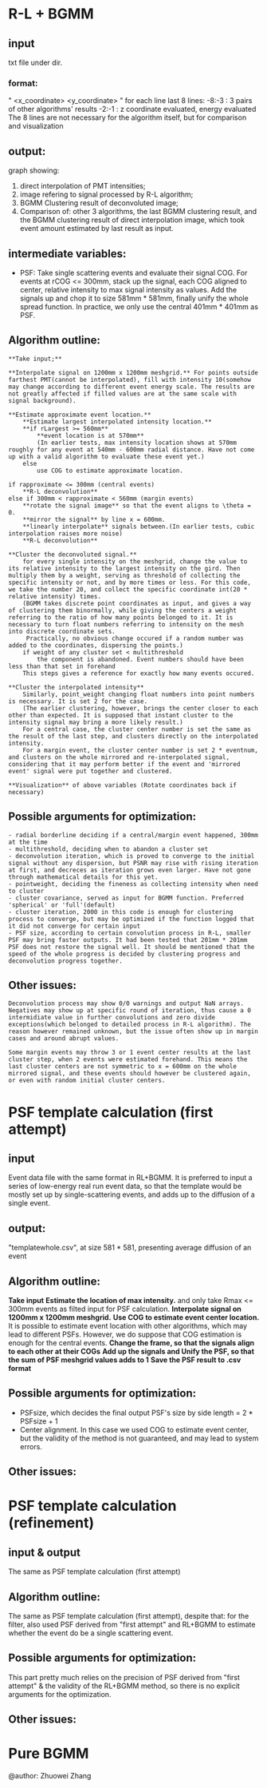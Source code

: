 # R-L + BGMM

## input
txt file under dir.
### format: 
"<PMTID> <x_coordinate> <y_coordinate> <intensity>" for each line
last 8 lines:
-8:-3 : 3 pairs of other algorithms' results
-2:-1 : z coordinate evaluated, energy evaluated
The 8 lines are not necessary for the algorithm itself, but for comparison and visualization
                                                
## output:
graph showing: 
1. direct interpolation of PMT intensities;
2. image refering to signal processed by R-L algorithm;
3. BGMM Clustering result of deconvoluted image;
4. Comparison of: other 3 algorithms, the last BGMM clustering result, and the BGMM clustering result of direct interpolation image, which took event amount estimated by last result as input.

## intermediate variables:
- PSF: Take single scattering events and evaluate their signal COG. For events at rCOG <= 300mm, stack up the signal, each COG aligned to center, relative intensity to max signal intensity as values. Add the signals up and chop it to size 581mm * 581mm, finally unify the whole spread function. In practice, we only use the central 401mm * 401mm as PSF.
    
## Algorithm outline:
    **Take input;**
    
    **Interpolate signal on 1200mm x 1200mm meshgrid.** For points outside farthest PMT(cannot be interpolated), fill with intensity 10(somehow may change according to different event energy scale. The results are not greatly affected if filled values are at the same scale with signal background).
    
    **Estimate approximate event location.**
        **Estimate largest interpolated intensity location.**
        **if rLargest >= 560mm**
            **event location is at 570mm**
            (In earlier tests, max intensity location shows at 570mm roughly for any event at 540mm - 600mm radial distance. Have not come up with a valid algorithm to evaluate these event yet.)
        else
            use COG to estimate approximate location.
            
    if rapproximate <= 300mm (central events)
        **R-L deconvolution**
    else if 300mm < rapproximate < 560mm (margin events)
        **rotate the signal image** so that the event aligns to \theta = 0. 
        **mirror the signal** by line x = 600mm.
        **linearly interpolate** signals between.(In earlier tests, cubic interpolation raises more noise)
        **R-L deconvolution**
        
    **Cluster the deconvoluted signal.**
        for every single intensity on the meshgrid, change the value to its relative intensity to the largest intensity on the gird. Then multiply them by a weight, serving as threshold of collecting the specific intensity or not, and by more times or less. For this code, we take the number 20, and collect the specific coordinate int(20 * relative intensity) times.
        (BGMM takes discrete point coordinates as input, and gives a way of clustering them binormally, while giving the centers a weight referring to the ratio of how many points belonged to it. It is necessary to turn float numbers referring to intensity on the mesh into discrete coordinate sets.
         Practically, no obvious change occured if a random number was added to the coordinates, dispersing the points.)
        if weight of any cluster set < multithreshold
            the component is abandoned. Event numbers should have been less than that set in forehand
        This steps gives a reference for exactly how many events occured.
        
    **Cluster the interpolated intensity**
        Similarly, point_weight changing float numbers into point numbers is necessary. It is set 2 for the case.
        (The earlier clustering, however, brings the center closer to each other than expected. It is supposed that instant cluster to the intensity signal may bring a more likely result.)
        For a central case, the cluster center number is set the same as the result of the last step, and clusters directly on the interpolated intensity.
        For a margin event, the cluster center number is set 2 * eventnum, and clusters on the whole mirrored and re-interpolated signal, considering that it may perform better if the event and 'mirrored event' signal were put together and clustered.
        
    **Visualization** of above variables (Rotate coordinates back if necessary)
    
## Possible arguments for optimization:
    - radial borderline deciding if a central/margin event happened, 300mm at the time
    - multithreshold, deciding when to abandon a cluster set
    - deconvolution iteration, which is proved to converge to the initial signal without any dispersion, but PSNR may rise with rising iteration at first, and decreces as iteration grows even larger. Have not gone through mathematical details for this yet.
    - pointweight, deciding the fineness as collecting intensity when need to cluster
    - cluster covariance, served as input for BGMM function. Preferred 'spherical' or 'full'(default)
    - cluster iteration, 2000 in this code is enough for clustering process to converge, but may be optimized if the function logged that it did not converge for certain input
    - PSF size, according to certain convolution process in R-L, smaller PSF may bring faster outputs. It had been tested that 201mm * 201mm PSF does not restore the signal well. It should be mentioned that the speed of the whole progress is decided by clustering progress and deconvolution progress together.
        
## Other issues:
    Deconvolution process may show 0/0 warnings and output NaN arrays. Negatives may show up at specific round of iteration, thus cause a 0 intermidiate value in further convolutions and zero divide exceptions(which belonged to detailed process in R-L algorithm). The reason however remained unknown, but the issue often show up in margin cases and around abrupt values.
    
    Some margin events may throw 3 or 1 event center results at the last cluster step, when 2 events were estimated forehand. This means the last cluster centers are not symmetric to x = 600mm on the whole mirrored signal, and these events should however be clustered again, or even with random initial cluster centers.

# PSF template calculation (first attempt)

## input
  Event data file with the same format in RL+BGMM.
  It is preferred to input a series of low-energy real run event data, so that the template would be mostly set up by single-scattering events, and adds up to the diffusion of a single event.
  
## output:
  "templatewhole.csv", at size 581 * 581, presenting average diffusion of an event
  
## Algorithm outline:
  **Take input**
  **Estimate the location of max intensity.**
    and only take Rmax <= 300mm events as filted input for PSF calculation.
  **Interpolate signal on 1200mm x 1200mm meshgrid.**
  **Use COG to estimate event center location.**
    It is possible to estimate event location with other algorithms, which may lead to different PSFs. However, we do suppose that COG estimation is enough for the central events.
  **Change the frame, so that the signals align to each other at their COGs**
  **Add up the signals and Unify the PSF, so that the sum of PSF meshgrid values adds to 1**
  **Save the PSF result to .csv format**

## Possible arguments for optimization:
  - PSFsize, which decides the final output PSF's size by side length = 2 * PSFsize + 1
  - Center alignment. In this case we used COG to estimate event center, but the validity of the method is not guaranteed, and may lead to system errors.

## Other issues:
      
# PSF template calculation (refinement)

## input & output
  The same as PSF template calculation (first attempt)
      
## Algorithm outline:
  The same as PSF template calculation (first attempt), despite that: for the filter, also used PSF derived from "first attempt" and RL+BGMM to estimate whether the event do be a single scattering event.

## Possible arguments for optimization:
  This part pretty much relies on the precision of PSF derived from "first attempt" & the validity of the RL+BGMM method, so there is no explicit arguments for the optimization.
      
## Other issues:

# Pure BGMM

@author: Zhuowei Zhang
